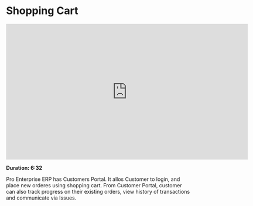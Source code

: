 <!-- add-breadcrumbs -->
# Shopping Cart

<iframe width="660" height="371" src="https://www.youtube.com/embed/xkrYO-KFukM" frameborder="0" allowfullscreen></iframe>

**Duration: 6:32**

Pro Enterprise ERP has Customers Portal. It allos Customer to login, and place new orderes using shopping cart. From Customer Portal, customer can also track progress on their existing orders, view history of transactions and communicate via Issues.